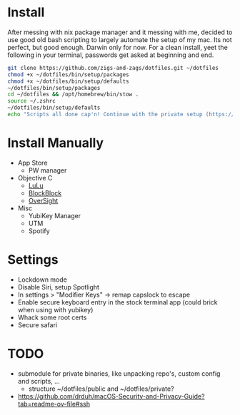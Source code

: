 # Install
After messing with nix package manager and it messing with me, decided to use good old bash scripting to largely automate the setup of my mac. Its not perfect, but good enough. Darwin only for now. For a clean install, yeet the following in your terminal, passwords get asked at beginning and end.
``` bash
git clone https://github.com/zigs-and-zags/dotfiles.git ~/dotfiles
chmod +x ~/dotfiles/bin/setup/packages
chmod +x ~/dotfiles/bin/setup/defaults
~/dotfiles/bin/setup/packages
cd ~/dotfiles && /opt/homebrew/bin/stow .
source ~/.zshrc
~/dotfiles/bin/setup/defaults
echo "Scripts all done cap'n! Continue with the private setup (https://github.com/zigs-and-zags/dotfiles)"
```

# Install Manually
- App Store
    - PW manager
- Objective C
    - [LuLu](https://objective-see.org/products/lulu.html)
    - [BlockBlock](https://objective-see.org/products/blockblock.html)
    - [OverSight](https://objective-see.org/products/oversight.html)
- Misc
    - YubiKey Manager
    - UTM
    - Spotify

# Settings
- Lockdown mode
- Disable Siri, setup Spotlight
- In settings > "Modifier Keys" -> remap capslock to escape
- Enable secure keyboard entry in the stock terminal app (could brick when using with yubikey)
- Whack some root certs
- Secure safari

# TODO
- submodule for private binaries, like unpacking repo's, custom config and scripts, ...
    - structure ~/dotfiles/public and ~/dotfiles/private?
- https://github.com/drduh/macOS-Security-and-Privacy-Guide?tab=readme-ov-file#ssh